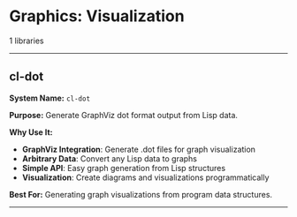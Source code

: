 # Graphics: Visualization

1 libraries

---

## cl-dot

**System Name:** `cl-dot`

**Purpose:** Generate GraphViz dot format output from Lisp data.

**Why Use It:**
- **GraphViz Integration**: Generate .dot files for graph visualization
- **Arbitrary Data**: Convert any Lisp data to graphs
- **Simple API**: Easy graph generation from Lisp structures
- **Visualization**: Create diagrams and visualizations programmatically

**Best For:** Generating graph visualizations from program data structures.

---


